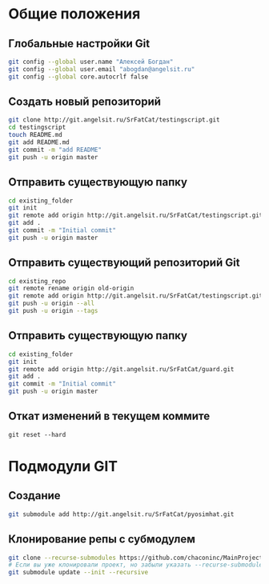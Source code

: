 
# Общие положения
## Глобальные настройки Git
```bash
git config --global user.name "Алексей Богдан"
git config --global user.email "abogdan@angelsit.ru"
git config --global core.autocrlf false
```
## Создать новый репозиторий
```bash
git clone http://git.angelsit.ru/SrFatCat/testingscript.git
cd testingscript
touch README.md
git add README.md
git commit -m "add README"
git push -u origin master
```

## Отправить существующую папку
```bash
cd existing_folder
git init
git remote add origin http://git.angelsit.ru/SrFatCat/testingscript.git
git add .
git commit -m "Initial commit"
git push -u origin master
```

## Отправить существующий репозиторий Git
```bash
cd existing_repo
git remote rename origin old-origin
git remote add origin http://git.angelsit.ru/SrFatCat/testingscript.git
git push -u origin --all
git push -u origin --tags
```

## Отправить существующую папку
```bash
cd existing_folder
git init
git remote add origin http://git.angelsit.ru/SrFatCat/guard.git
git add .
git commit -m "Initial commit"
git push -u origin master
```
## Откат изменений в текущем коммите
```
git reset --hard
```

# Подмодули GIT
## Создание
```bash
git submodule add http://git.angelsit.ru/SrFatCat/pyosimhat.git
```

## Клонирование репы с субмодулем
```bash
git clone --recurse-submodules https://github.com/chaconinc/MainProject
# Если вы уже клонировали проект, но забыли указать --recurse-submodules
git submodule update --init --recursive

```
